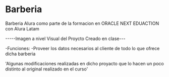 # Barberia


Barberia Alura como parte de la formacion en ORACLE NEXT EDUACTION con Alura Latam

-----Imagen a nivel Visual del Proycto Creado en clase---

-Funciones: -Proveer los datos necesarios al cliente de todo lo que ofrece dicha barberia 

'Algunas modificaciones realizadas en dicho proyacto que lo hacen un poco distinto al original realizado en el curso'
